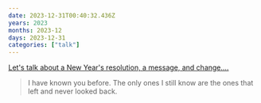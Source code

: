```yaml
---
date: 2023-12-31T00:40:32.436Z
years: 2023
months: 2023-12
days: 2023-12-31
categories: ["talk"]
---
```

[Let's talk about a New Year's resolution, a message, and change....](https://www.youtube.com/watch?v=kKx6yhN13fU)

> I have known you before. The only ones I still know are the ones that left and never looked back.
